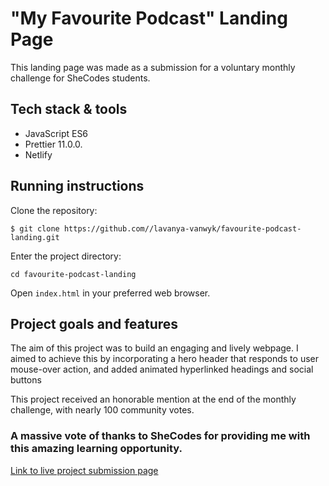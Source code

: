 # "My Favourite Podcast" Landing Page

This landing page was made as a submission for a voluntary monthly challenge for SheCodes students.

## Tech stack & tools

* JavaScript ES6
* Prettier 11.0.0.
* Netlify

## Running instructions

Clone the repository:

`$ git clone https://github.com//lavanya-vanwyk/favourite-podcast-landing.git`

Enter the project directory:

`cd favourite-podcast-landing`

Open `index.html` in your preferred web browser.


## Project goals and features

The aim of this project was to build an engaging and lively webpage. I aimed to achieve this by incorporating a hero header that responds to user mouse-over action, and added animated hyperlinked headings and social buttons

This project received an honorable mention at the end of the monthly challenge, with nearly 100 community votes.

### A massive vote of thanks to SheCodes for providing me with this amazing learning opportunity. 

[Link to live project submission page](https://www.shecodes.io/contests/favorite-podcast/contest_entries/lavanya-van-wyk-south-african/preview)
